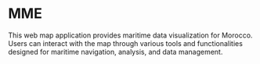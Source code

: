 # MME
 This web map application provides maritime data visualization for Morocco. Users can interact with the map through various tools and functionalities designed for maritime navigation, analysis, and data management.
